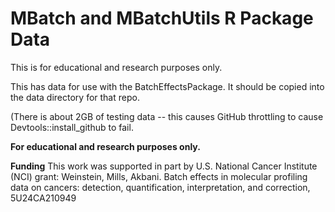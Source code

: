 # MBatch and MBatchUtils R Package Data

This is for educational and research purposes only. 

This has data for use with the BatchEffectsPackage. It should be copied into the data directory for that repo.

(There is about 2GB of testing data -- this causes GitHub throttling to cause Devtools::install_github to fail.

**For educational and research purposes only.**

**Funding** 
This work was supported in part by U.S. National Cancer Institute (NCI) grant: Weinstein, Mills, Akbani. Batch effects in molecular profiling data on cancers: detection, quantification, interpretation, and correction, 5U24CA210949

